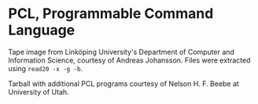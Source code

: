 # PCL, Programmable Command Language

Tape image from Linköping University's Department of Computer and
Information Science, courtesy of Andreas Johansson.  Files were
extracted using `read20 -x -g -b`.

Tarball with additional PCL programs courtesy of Nelson H. F. Beebe at
University of Utah.